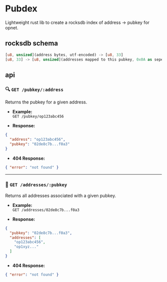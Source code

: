 # Pubdex
Lightweight rust lib to create a rocksdb index of address -> pubkey for opnet. 


## rocksdb schema
```rust
[u8, unsized](address bytes, utf-encoded) -> [u8, 33]
[u8, 33] -> [u8, unsized](addresses mapped to this pubkey, 0x0A as seperator)
```

## api

### 🔍 `GET /pubkey/:address`
Returns the pubkey for a given address.

- **Example:**  
  `GET /pubkey/op123abc456`

- **Response:**
```json
{
  "address": "op123abc456",
  "pubkey": "02de8c7b...f0a3"
}
```

- **404 Response:**
```json
{ "error": "not found" }
```

---

### 🔁 `GET /addresses/:pubkey`
Returns all addresses associated with a given pubkey.

- **Example:**  
  `GET /addresses/02de8c7b...f0a3`

- **Response:**
```json
{
  "pubkey": "02de8c7b...f0a3",
  "addresses": [
    "op123abc456",
    "op1xyz..."
  ]
}
```

- **404 Response:**
```json
{ "error": "not found" }
```
